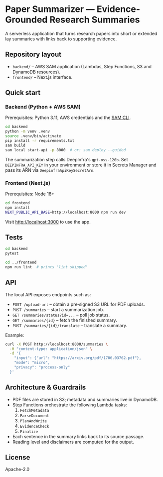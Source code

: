 # Paper Summarizer — Evidence-Grounded Research Summaries

A serverless application that turns research papers into short or extended lay summaries with links back to supporting evidence.

## Repository layout

- `backend/` – AWS SAM application (Lambdas, Step Functions, S3 and DynamoDB resources).
- `frontend/` – Next.js interface.

## Quick start

### Backend (Python + AWS SAM)

Prerequisites: Python 3.11, AWS credentials and the [SAM CLI](https://docs.aws.amazon.com/serverless-application-model/latest/developerguide/install-sam-cli.html).

```bash
cd backend
python -m venv .venv
source .venv/bin/activate
pip install -r requirements.txt
sam build
sam local start-api -p 8000  # or: sam deploy --guided
```

The summarization step calls DeepInfra's `gpt-oss-120b`. Set `DEEPINFRA_API_KEY` in your environment or store it in Secrets Manager and pass its ARN via `DeepinfraApiKeySecretArn`.

### Frontend (Next.js)

Prerequisites: Node 18+

```bash
cd frontend
npm install
NEXT_PUBLIC_API_BASE=http://localhost:8000 npm run dev
```

Visit <http://localhost:3000> to use the app.

## Tests

```bash
cd backend
pytest

cd ../frontend
npm run lint  # prints 'lint skipped'
```

## API

The local API exposes endpoints such as:

- `POST /upload-url` – obtain a pre‑signed S3 URL for PDF uploads.
- `POST /summaries` – start a summarization job.
- `GET /summaries/status?id=...` – poll job status.
- `GET /summaries/{id}` – fetch the finished summary.
- `POST /summaries/{id}/translate` – translate a summary.

Example:

```bash
curl -X POST http://localhost:8000/summaries \
  -H "content-type: application/json" \
  -d '{
    "input": {"url": "https://arxiv.org/pdf/1706.03762.pdf"},
    "mode": "micro",
    "privacy": "process-only"
  }'
```

## Architecture & Guardrails

- PDF files are stored in S3; metadata and summaries live in DynamoDB.
- Step Functions orchestrate the following Lambda tasks:
  1. `FetchMetadata`
  2. `ParseDocument`
  3. `PlanAndWrite`
  4. `EvidenceCheck`
  5. `Finalize`
- Each sentence in the summary links back to its source passage.
- Reading level and disclaimers are computed for the output.

## License

Apache-2.0

